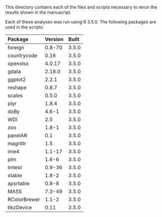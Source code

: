 This directory contains each of the files and scripts necessary to rerun the results shown in the manuscript. 

Each of these analyses was run using R 3.5.0. The following packages are used in the scripts:

|Package      |Version |Built |
|:------------|:-------|:-----|
|foreign      |0.8-70  |3.5.0 |
|countrycode  |0.16    |3.5.0 |
|openxlsx     |4.0.17  |3.5.0 |
|gdata        |2.18.0  |3.5.0 |
|ggplot2      |2.2.1   |3.5.0 |
|reshape      |0.8.7   |3.5.0 |
|scales       |0.5.0   |3.5.0 |
|plyr         |1.8.4   |3.5.0 |
|doBy         |4.6-1   |3.5.0 |
|WDI          |2.5     |3.5.0 |
|zoo          |1.8-1   |3.5.0 |
|panelAR      |0.1     |3.5.0 |
|magrittr     |1.5     |3.5.0 |
|lme4         |1.1-17  |3.5.0 |
|plm          |1.6-6   |3.5.0 |
|lmtest       |0.9-36  |3.5.0 |
|xtable       |1.8-2   |3.5.0 |
|apsrtable    |0.8-8   |3.5.0 |
|MASS         |7.3-49  |3.5.0 |
|RColorBrewer |1.1-2   |3.5.0 |
|tikzDevice   |0.11    |3.5.0 | 

